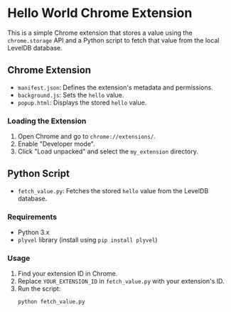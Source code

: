 # Hello World Chrome Extension

This is a simple Chrome extension that stores a value using the `chrome.storage` API and a Python script to fetch that value from the local LevelDB database.

## Chrome Extension

- `manifest.json`: Defines the extension's metadata and permissions.
- `background.js`: Sets the `hello` value.
- `popup.html`: Displays the stored `hello` value.

### Loading the Extension

1. Open Chrome and go to `chrome://extensions/`.
2. Enable "Developer mode".
3. Click "Load unpacked" and select the `my_extension` directory.

## Python Script

- `fetch_value.py`: Fetches the stored `hello` value from the LevelDB database.

### Requirements

- Python 3.x
- `plyvel` library (install using `pip install plyvel`)

### Usage

1. Find your extension ID in Chrome.
2. Replace `YOUR_EXTENSION_ID` in `fetch_value.py` with your extension's ID.
3. Run the script:
   ```bash
   python fetch_value.py
